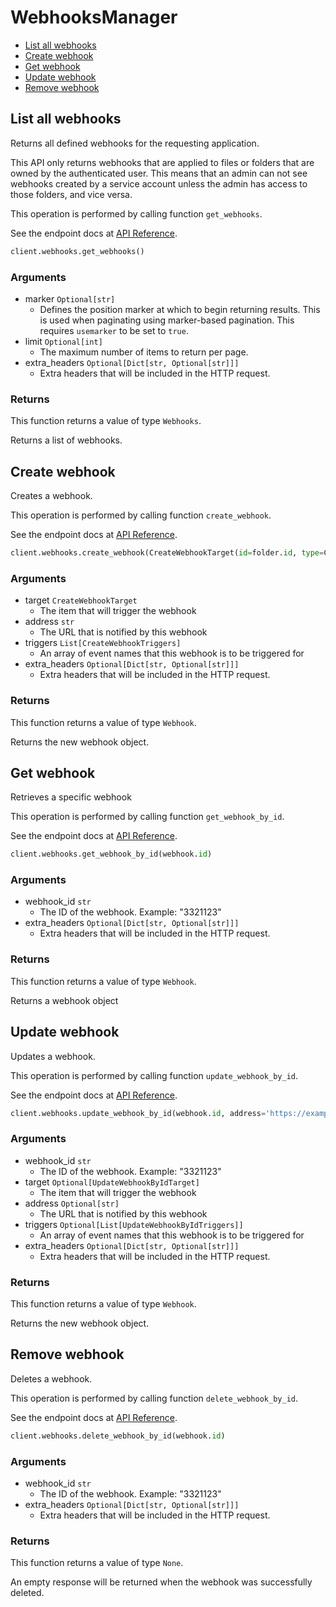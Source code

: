 # WebhooksManager

- [List all webhooks](#list-all-webhooks)
- [Create webhook](#create-webhook)
- [Get webhook](#get-webhook)
- [Update webhook](#update-webhook)
- [Remove webhook](#remove-webhook)

## List all webhooks

Returns all defined webhooks for the requesting application.

This API only returns webhooks that are applied to files or folders that are
owned by the authenticated user. This means that an admin can not see webhooks
created by a service account unless the admin has access to those folders, and
vice versa.

This operation is performed by calling function `get_webhooks`.

See the endpoint docs at
[API Reference](https://developer.box.com/reference/get-webhooks/).

<!-- sample get_webhooks -->

```python
client.webhooks.get_webhooks()
```

### Arguments

- marker `Optional[str]`
  - Defines the position marker at which to begin returning results. This is used when paginating using marker-based pagination. This requires `usemarker` to be set to `true`.
- limit `Optional[int]`
  - The maximum number of items to return per page.
- extra_headers `Optional[Dict[str, Optional[str]]]`
  - Extra headers that will be included in the HTTP request.

### Returns

This function returns a value of type `Webhooks`.

Returns a list of webhooks.

## Create webhook

Creates a webhook.

This operation is performed by calling function `create_webhook`.

See the endpoint docs at
[API Reference](https://developer.box.com/reference/post-webhooks/).

<!-- sample post_webhooks -->

```python
client.webhooks.create_webhook(CreateWebhookTarget(id=folder.id, type=CreateWebhookTargetTypeField.FOLDER.value), 'https://example.com/new-webhook', [CreateWebhookTriggers.FILE_UPLOADED.value])
```

### Arguments

- target `CreateWebhookTarget`
  - The item that will trigger the webhook
- address `str`
  - The URL that is notified by this webhook
- triggers `List[CreateWebhookTriggers]`
  - An array of event names that this webhook is to be triggered for
- extra_headers `Optional[Dict[str, Optional[str]]]`
  - Extra headers that will be included in the HTTP request.

### Returns

This function returns a value of type `Webhook`.

Returns the new webhook object.

## Get webhook

Retrieves a specific webhook

This operation is performed by calling function `get_webhook_by_id`.

See the endpoint docs at
[API Reference](https://developer.box.com/reference/get-webhooks-id/).

<!-- sample get_webhooks_id -->

```python
client.webhooks.get_webhook_by_id(webhook.id)
```

### Arguments

- webhook_id `str`
  - The ID of the webhook. Example: "3321123"
- extra_headers `Optional[Dict[str, Optional[str]]]`
  - Extra headers that will be included in the HTTP request.

### Returns

This function returns a value of type `Webhook`.

Returns a webhook object

## Update webhook

Updates a webhook.

This operation is performed by calling function `update_webhook_by_id`.

See the endpoint docs at
[API Reference](https://developer.box.com/reference/put-webhooks-id/).

<!-- sample put_webhooks_id -->

```python
client.webhooks.update_webhook_by_id(webhook.id, address='https://example.com/updated-webhook')
```

### Arguments

- webhook_id `str`
  - The ID of the webhook. Example: "3321123"
- target `Optional[UpdateWebhookByIdTarget]`
  - The item that will trigger the webhook
- address `Optional[str]`
  - The URL that is notified by this webhook
- triggers `Optional[List[UpdateWebhookByIdTriggers]]`
  - An array of event names that this webhook is to be triggered for
- extra_headers `Optional[Dict[str, Optional[str]]]`
  - Extra headers that will be included in the HTTP request.

### Returns

This function returns a value of type `Webhook`.

Returns the new webhook object.

## Remove webhook

Deletes a webhook.

This operation is performed by calling function `delete_webhook_by_id`.

See the endpoint docs at
[API Reference](https://developer.box.com/reference/delete-webhooks-id/).

<!-- sample delete_webhooks_id -->

```python
client.webhooks.delete_webhook_by_id(webhook.id)
```

### Arguments

- webhook_id `str`
  - The ID of the webhook. Example: "3321123"
- extra_headers `Optional[Dict[str, Optional[str]]]`
  - Extra headers that will be included in the HTTP request.

### Returns

This function returns a value of type `None`.

An empty response will be returned when the webhook
was successfully deleted.
